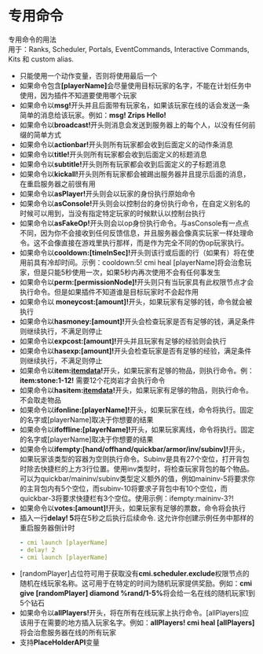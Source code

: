 # 专用命令

专用命令的用法  
用于：Ranks, Scheduler, Portals, EventCommands, Interactive Commands, Kits 和 custom alias.  
- 只能使用一个动作变量，否则将使用最后一个  
- 如果命令包含<b>[playerName]</b>会尽量使用目标玩家的名字，不能在计划任务中使用，因为插件不知道要使用哪个玩家
- 如果命令以<b>msg!</b>开头并且后面带有玩家名，如果该玩家在线的话会发送一条简单的消息给该玩家。例如：**msg! Zrips Hello!**
- 如果命令以<b>broadcast!</b>开头则消息会发送到服务器上的每个人，以没有任何前缀的简单方式
- 如果命令以<b>actionbar!</b>开头则所有玩家都会收到后面定义的动作条消息
- 如果命令以<b>title!</b>开头则所有玩家都会收到后面定义的标题消息
- 如果命令以<b>subtitle!</b>开头则所有玩家都会收到后面定义的子标题消息
- 如果命令以<b>kickall!</b>开头则所有玩家都会被踢出服务器并且提示后面的消息，在重启服务器之前很有用
- 如果命令以<b>asPlayer!</b>开头则会以玩家的身份执行原始命令
- 如果命令以<b>asConsole!</b>开头则会以控制台的身份执行命令，在自定义别名的时候可以用到，当没有指定特定玩家的时候默认以控制台执行
- 如果命令以<b>asFakeOp!</b>开头则会以op身份执行命令。与asConsole有一点点不同，因为你不会接收到任何反馈信息，并且服务器会像真实玩家一样处理命令。这不会像直接在游戏里执行那样，而是作为完全不同的伪op玩家执行。
- 如果命令以<b>cooldown:[timeInSec]!</b>开头则该行或后面的行（如果有）将在使用前具有冷却时间。示例：cooldown:5! cmi heal [playerName]将会治愈玩家，但是只能5秒使用一次，如果5秒内再次使用不会有任何事发生
- 如果命令以<b>perm:[permissionNode]!</b>开头则只有当玩家具有此权限节点才会执行命令。但是如果插件不知道谁是目标玩家时不会起作用
- 如果命令以<b> moneycost:[amount]!</b>开头，如果玩家有足够的钱，命令就会被执行
- 如果命令以<b>hasmoney:[amount]!</b>开头会检查玩家是否有足够的钱，满足条件则继续执行，不满足则停止
- 如果命令以<b>expcost:[amount]!</b>开头并且玩家有足够的经验则会执行
- 如果命令以<b>hasexp:[amount]!</b>开头会检查玩家是否有足够的经验，满足条件则继续执行，不满足则停止
- 如果命令以<b>item:[itemdata](-amount)!</b>开头，如果玩家有足够的物品，则执行命令。例：**item:stone:1-12!** 需要12个花岗岩才会执行命令
- 如果命令以<b>hasitem:[itemdata](-amount)!</b>开头，如果玩家有足够的物品，则执行命令。不会取走物品
- 如果命令以<b>ifonline:[playerName]!</b>开头，如果玩家在线，命令将执行。固定的名字或[playerName]取决于你想要的结果
- 如果命令以<b>ifoffline:[playerName]!</b>开头，如果玩家离线，命令将执行。固定的名字或[playerName]取决于你想要的结果
- 如果命令以<b>ifempty:[hand/offhand/quickbar/armor/inv/subinv]!</b>开头，如果玩家该类型的容器为空则执行命令。Subinv是具有27个空位，打开背包时除去快捷栏的上方3行位置。使用inv类型时，将检查玩家背包的每个物品。可以为quickbar/maininv/subinv类型定义额外的值，例如maininv-5将要求你的主背包内有5个空位，而subinv-10将要求子背包中有10个空位，而quickbar-3将要求快捷栏有3个空位。使用示例：ifempty:maininv-3?! 
- 如果命令以<b>votes:[amount]!</b>开头，如果玩家有足够的票数，命令将会执行
- 插入一行<b>delay! 5</b>将在5秒之后执行后续命令. 这允许你创建示例任务中那样的重启服务器倒计时
    ``` yml
    - cmi launch [playerName]
    - delay! 2
    - cmi launch [playerName]
    ```
- [randomPlayer]占位符可用于获取没有<b>cmi.scheduler.exclude</b>权限节点的随机在线玩家名称。这可用于在特定的时间为随机玩家提供奖励。例如：<b>cmi give [randomPlayer] diamond %rand/1-5%</b>将会给一名在线的随机玩家1到5个钻石
- 如果命令以<b>allPlayers!</b>开头，将在所有在线玩家上执行命令。[allPlayers]应该用于在需要的地方插入玩家名字。例如：<b>allPlayers! cmi heal [allPlayers]</b>将会治愈服务器在线的所有玩家
- 支持<b>PlaceHolderAPI</b>变量
